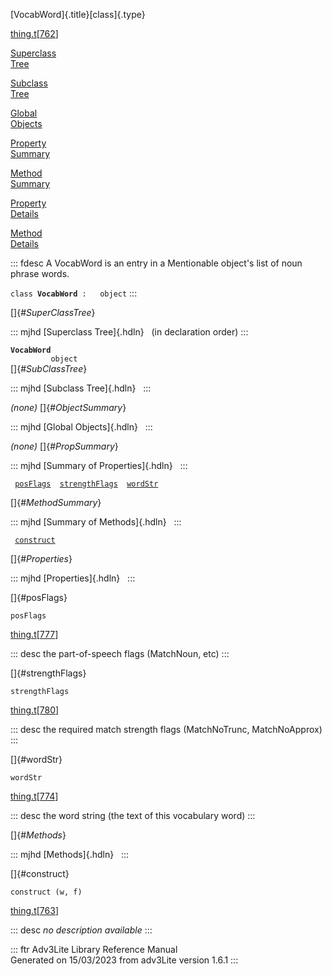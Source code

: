 [VocabWord]{.title}[class]{.type}

[thing.t](../file/thing.t.html)\[[762](../source/thing.t.html#762)\]

[Superclass\
Tree](#_SuperClassTree_)

[Subclass\
Tree](#_SubClassTree_)

[Global\
Objects](#_ObjectSummary_)

[Property\
Summary](#_PropSummary_)

[Method\
Summary](#_MethodSummary_)

[Property\
Details](#_Properties_)

[Method\
Details](#_Methods_)

::: fdesc
A VocabWord is an entry in a Mentionable object\'s list of noun phrase
words.

`class `**`VocabWord`**` :   object`
:::

[]{#_SuperClassTree_}

::: mjhd
[Superclass Tree]{.hdln}   (in declaration order)
:::

**`VocabWord`**\
`         object`\
[]{#_SubClassTree_}

::: mjhd
[Subclass Tree]{.hdln}  
:::

*(none)* []{#_ObjectSummary_}

::: mjhd
[Global Objects]{.hdln}  
:::

*(none)* []{#_PropSummary_}

::: mjhd
[Summary of Properties]{.hdln}  
:::

` `[`posFlags`](#posFlags)`  `[`strengthFlags`](#strengthFlags)`  `[`wordStr`](#wordStr)`  `

[]{#_MethodSummary_}

::: mjhd
[Summary of Methods]{.hdln}  
:::

` `[`construct`](#construct)`  `

[]{#_Properties_}

::: mjhd
[Properties]{.hdln}  
:::

[]{#posFlags}

`posFlags`

[thing.t](../file/thing.t.html)\[[777](../source/thing.t.html#777)\]

::: desc
the part-of-speech flags (MatchNoun, etc)
:::

[]{#strengthFlags}

`strengthFlags`

[thing.t](../file/thing.t.html)\[[780](../source/thing.t.html#780)\]

::: desc
the required match strength flags (MatchNoTrunc, MatchNoApprox)
:::

[]{#wordStr}

`wordStr`

[thing.t](../file/thing.t.html)\[[774](../source/thing.t.html#774)\]

::: desc
the word string (the text of this vocabulary word)
:::

[]{#_Methods_}

::: mjhd
[Methods]{.hdln}  
:::

[]{#construct}

`construct (w, f)`

[thing.t](../file/thing.t.html)\[[763](../source/thing.t.html#763)\]

::: desc
*no description available*
:::

::: ftr
Adv3Lite Library Reference Manual\
Generated on 15/03/2023 from adv3Lite version 1.6.1
:::
